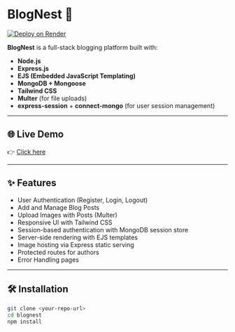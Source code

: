 # BlogNest 📝

[![Deploy on Render](https://img.shields.io/badge/Deploy%20on-Render-3f3f3f?logo=render&style=for-the-badge)](https://blognest-8.onrender.com)

**BlogNest** is a full-stack blogging platform built with:

- **Node.js**
- **Express.js**
- **EJS (Embedded JavaScript Templating)**
- **MongoDB + Mongoose**
- **Tailwind CSS**
- **Multer** (for file uploads)
- **express-session** + **connect-mongo** (for user session management)

---

## 🌐 Live Demo

👉 [Click here](https://blognest-10.onrender.com)

---

## ✨ Features

- User Authentication (Register, Login, Logout)
- Add and Manage Blog Posts
- Upload Images with Posts (Multer)
- Responsive UI with Tailwind CSS
- Session-based authentication with MongoDB session store
- Server-side rendering with EJS templates
- Image hosting via Express static serving
- Protected routes for authors
- Error Handling pages

---

## 🛠️ Installation

```bash
git clone <your-repo-url>
cd blognest
npm install
